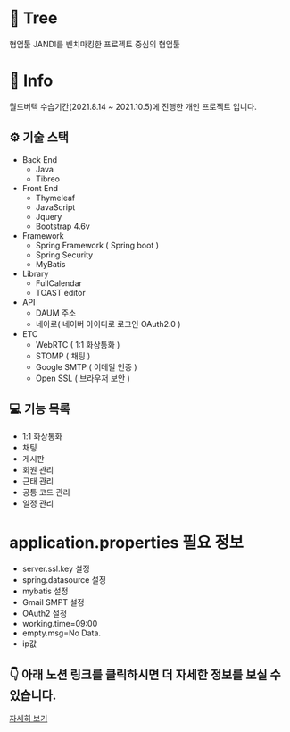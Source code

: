 # 🌳 Tree

협업툴 JANDI를 벤치마킹한 프로젝트 중심의 협업툴



# 📃 Info

월드버텍 수습기간(2021.8.14 ~ 2021.10.5)에 진행한 개인 프로젝트 입니다.

## ⚙ 기술 스택

+ Back End
  + Java
  + Tibreo
+ Front End
  + Thymeleaf
  + JavaScript
  + Jquery
  + Bootstrap 4.6v
+ Framework
  + Spring Framework ( Spring boot )
  + Spring Security
  + MyBatis
+ Library
  + FullCalendar
  + TOAST editor
+ API
  + DAUM 주소
  + 네아로( 네이버 아이디로 로그인 OAuth2.0 )
+ ETC
  + WebRTC ( 1:1 화상통화 )
  + STOMP ( 채팅 )
  + Google SMTP ( 이메일 인증 )
  + Open SSL ( 브라우저 보안 )
    

## 💻 기능 목록

+ 1:1 화상통화
+ 채팅
+ 게시판
+ 회원 관리
+ 근태 관리
+ 공통 코드 관리
+ 일정 관리

# application.properties 필요 정보
+ server.ssl.key 설정
+ spring.datasource 설정
+ mybatis 설정
+ Gmail SMPT 설정
+ OAuth2 설정
+ working.time=09:00
+ empty.msg=No Data.
+ ip값

## 👇 아래 노션 링크를 클릭하시면 더 자세한 정보를 보실 수 있습니다.

[자세히 보기](https://lucky-continent-f31.notion.site/Tree-1eb851df2a814b5a9ae2faadb8eea231)
